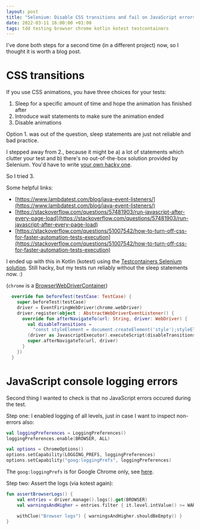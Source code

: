 ```yaml
---
layout: post
title: "Selenium: Disable CSS transitions and fail on JavaScript errors"
date: 2022-03-11 16:00:00 +01:00
tags: tdd testing browser chrome kotlin kotest testcontainers
---
```


I've done both steps for a second time (in a different project) now, so I thought it is worth a blog post.

# CSS transitions

If you use CSS animations, you have three choices for your tests:

1. Sleep for a specific amount of time and hope the animation has finished after
2. Introduce wait statements to make sure the animation ended
3. Disable animations

Option 1. was out of the question, sleep statements are just not reliable and bad practice.

I stepped away from 2., because it might be a) a lot of statements which clutter your test
and b) there's no out-of-the-box solution provided by Selenium.
You'd have to write [your own hacky one](https://stackoverflow.com/questions/39245064/wait-for-animated-button-to-stop).

So I tried 3.

Some helpful links:

- [https://www.lambdatest.com/blog/java-event-listeners/](https://www.lambdatest.com/blog/java-event-listeners/)
- [https://stackoverflow.com/questions/57481903/run-javascript-after-every-page-load](https://stackoverflow.com/questions/57481903/run-javascript-after-every-page-load)
- [https://stackoverflow.com/questions/51007542/how-to-turn-off-css-for-faster-automation-tests-execution](https://stackoverflow.com/questions/51007542/how-to-turn-off-css-for-faster-automation-tests-execution)

I ended up with this in Kotlin (kotest) using the [Testcontainers Selenium solution](https://www.testcontainers.org/modules/webdriver_containers/).
Still hacky, but my tests run reliably without the sleep statements now. :)

(`chrome` is a [BrowserWebDriverContainer](https://github.com/testcontainers/testcontainers-java/blob/40341d3912a2fe623adb83651c52a490734f3ab9/modules/selenium/src/main/java/org/testcontainers/containers/BrowserWebDriverContainer.java))

```kotlin
  override fun beforeTest(testCase: TestCase) {
    super.beforeTest(testCase)
    driver = EventFiringWebDriver(chrome.webDriver)
    driver.register(object : AbstractWebDriverEventListener() {
      override fun afterNavigateTo(url: String, driver: WebDriver) {
        val disableTransitions =
          "const styleElement = document.createElement('style');styleElement.setAttribute('id','disable-transitions');const styleTagCSSes = document.createTextNode('*,:after,:before{-webkit-transition:none!important;-moz-transition:none!important;-ms-transition:none!important;-o-transition:none!important;transition:none!important;-webkit-transform:none!important;-moz-transform:none!important;-ms-transform:none!important;-o-transform:none!important;transform:none!important}');styleElement.appendChild(styleTagCSSes);document.head.appendChild(styleElement);"
        (driver as JavascriptExecutor).executeScript(disableTransitions)
        super.afterNavigateTo(url, driver)
      }
    })
  }
```

# JavaScript console logging errors

Second thing I wanted to check is that no JavaScript errors occured during the test.

Step one: I enabled logging of all levels, just in case I want to inspect non-errors also:

```kotlin
val loggingPreferences = LoggingPreferences()
loggingPreferences.enable(BROWSER, ALL)

val options = ChromeOptions()
options.setCapability(LOGGING_PREFS, loggingPreferences)
options.setCapability("goog:loggingPrefs", loggingPreferences)
```

The `goog:loggingPrefs` is for Google Chrome only, see [here](https://stackoverflow.com/questions/56507652/selenium-chrome-cant-see-browser-logs-invalidargumentexception).

Step two: Assert the logs (via kotest again):

```kotlin
fun assertBrowserLogs() {
    val entries = driver.manage().logs().get(BROWSER)
    val warningsAndHigher = entries.filter { it.level.intValue() >= WARNING.intValue() }

    withClue("Browser logs") { warningsAndHigher.shouldBeEmpty() }
}
```
